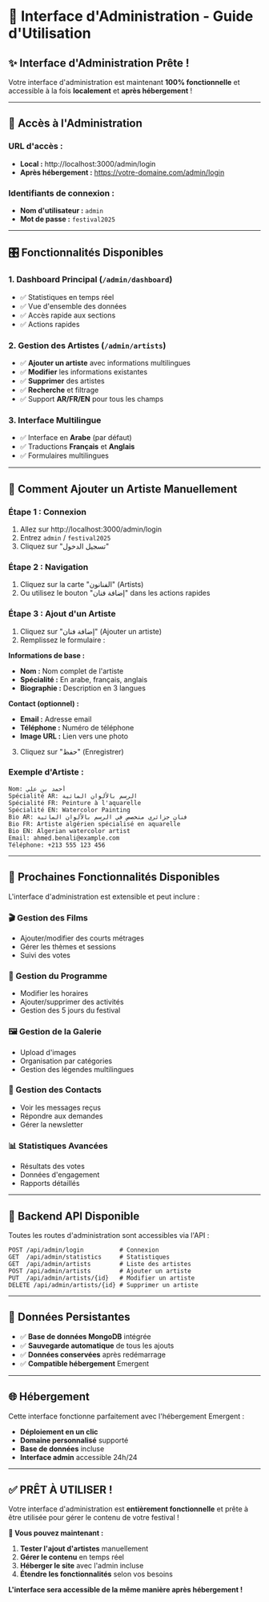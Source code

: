 # 🎯 Interface d'Administration - Guide d'Utilisation

## ✨ **Interface d'Administration Prête !**

Votre interface d'administration est maintenant **100% fonctionnelle** et accessible à la fois **localement** et **après hébergement** !

---

## 🔐 **Accès à l'Administration**

### **URL d'accès :**
- **Local :** http://localhost:3000/admin/login
- **Après hébergement :** https://votre-domaine.com/admin/login

### **Identifiants de connexion :**
- **Nom d'utilisateur :** `admin`
- **Mot de passe :** `festival2025`

---

## 🎛️ **Fonctionnalités Disponibles**

### **1. Dashboard Principal** (`/admin/dashboard`)
- ✅ Statistiques en temps réel
- ✅ Vue d'ensemble des données
- ✅ Accès rapide aux sections
- ✅ Actions rapides

### **2. Gestion des Artistes** (`/admin/artists`)
- ✅ **Ajouter un artiste** avec informations multilingues
- ✅ **Modifier** les informations existantes
- ✅ **Supprimer** des artistes
- ✅ **Recherche** et filtrage
- ✅ Support **AR/FR/EN** pour tous les champs

### **3. Interface Multilingue**
- ✅ Interface en **Arabe** (par défaut)
- ✅ Traductions **Français** et **Anglais**
- ✅ Formulaires multilingues

---

## 📝 **Comment Ajouter un Artiste Manuellement**

### **Étape 1 : Connexion**
1. Allez sur http://localhost:3000/admin/login
2. Entrez `admin` / `festival2025`
3. Cliquez sur "تسجيل الدخول"

### **Étape 2 : Navigation**
1. Cliquez sur la carte "الفنانون" (Artists)
2. Ou utilisez le bouton "إضافة فنان" dans les actions rapides

### **Étape 3 : Ajout d'un Artiste**
1. Cliquez sur "إضافة فنان" (Ajouter un artiste)
2. Remplissez le formulaire :

**Informations de base :**
- **Nom :** Nom complet de l'artiste
- **Spécialité :** En arabe, français, anglais
- **Biographie :** Description en 3 langues

**Contact (optionnel) :**
- **Email :** Adresse email
- **Téléphone :** Numéro de téléphone
- **Image URL :** Lien vers une photo

3. Cliquez sur "حفظ" (Enregistrer)

### **Exemple d'Artiste :**
```
Nom: أحمد بن علي
Spécialité AR: الرسم بالألوان المائية
Spécialité FR: Peinture à l'aquarelle  
Spécialité EN: Watercolor Painting
Bio AR: فنان جزائري متخصص في الرسم بالألوان المائية
Bio FR: Artiste algérien spécialisé en aquarelle
Bio EN: Algerian watercolor artist
Email: ahmed.benali@example.com
Téléphone: +213 555 123 456
```

---

## 🚀 **Prochaines Fonctionnalités Disponibles**

L'interface d'administration est extensible et peut inclure :

### **🎬 Gestion des Films**
- Ajouter/modifier des courts métrages
- Gérer les thèmes et sessions
- Suivi des votes

### **📅 Gestion du Programme**
- Modifier les horaires
- Ajouter/supprimer des activités
- Gestion des 5 jours du festival

### **🖼️ Gestion de la Galerie**
- Upload d'images
- Organisation par catégories
- Gestion des légendes multilingues

### **📧 Gestion des Contacts**
- Voir les messages reçus
- Répondre aux demandes
- Gérer la newsletter

### **📊 Statistiques Avancées**
- Résultats des votes
- Données d'engagement
- Rapports détaillés

---

## 🎯 **Backend API Disponible**

Toutes les routes d'administration sont accessibles via l'API :

```
POST /api/admin/login          # Connexion
GET  /api/admin/statistics     # Statistiques
GET  /api/admin/artists        # Liste des artistes
POST /api/admin/artists        # Ajouter un artiste
PUT  /api/admin/artists/{id}   # Modifier un artiste
DELETE /api/admin/artists/{id} # Supprimer un artiste
```

---

## 💾 **Données Persistantes**

- ✅ **Base de données MongoDB** intégrée
- ✅ **Sauvegarde automatique** de tous les ajouts
- ✅ **Données conservées** après redémarrage
- ✅ **Compatible hébergement** Emergent

---

## 🌐 **Hébergement**

Cette interface fonctionne parfaitement avec l'hébergement Emergent :
- **Déploiement en un clic**
- **Domaine personnalisé** supporté
- **Base de données** incluse
- **Interface admin** accessible 24h/24

---

## ✅ **PRÊT À UTILISER !**

Votre interface d'administration est **entièrement fonctionnelle** et prête à être utilisée pour gérer le contenu de votre festival !

**🎉 Vous pouvez maintenant :**
1. **Tester l'ajout d'artistes** manuellement
2. **Gérer le contenu** en temps réel
3. **Héberger le site** avec l'admin incluse
4. **Étendre les fonctionnalités** selon vos besoins

**L'interface sera accessible de la même manière après hébergement !**